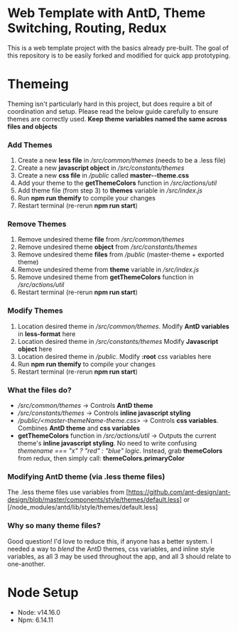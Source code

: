 # Web Template with AntD, Theme Switching, Routing, Redux
This is a web template project with the basics already pre-built. The goal of this repository is to be easily forked and modified for quick app prototyping.

# Themeing
Theming isn't particularly hard in this project, but does require a bit of coordination and setup. Please read the below guide carefully to ensure themes are correctly used. **Keep theme variables named the same across files and objects**

### Add Themes
1. Create a new **less file** in */src/common/themes* (needs to be a .less file)
2. Create a new **javascript object** in */src/constants/themes*
3. Create a new **css file** in */public* called **master-<themeName>-theme.css**
4. Add your theme to the **getThemeColors** function in */src/actions/util*
5. Add theme file (from step 3) to **themes** variable in */src/index.js*
5. Run **npm run themify** to compile your changes
6. Restart terminal (re-rerun **npm run start**)

### Remove Themes
1. Remove undesired theme **file** from */src/common/themes*
2. Remove undesired theme **object** from */src/constants/themes*
3. Remove undesired theme **files** from */public* (master-theme + exported theme)
4. Remove undesired theme from **theme** variable in */src/index.js*
5. Remove undesired theme from **getThemeColors** function in */src/actions/util*
6. Restart terminal (re-rerun **npm run start**)

### Modify Themes
1. Location desired theme in */src/common/themes*. Modify **AntD variables** in **less-format** here
2. Location desired theme in */src/constants/themes* Modify **Javascript object** here
3. Location desired theme in */public*. Modify **:root** css variables here
4. Run **npm run themify** to compile your changes
5. Restart terminal (re-rerun **npm run start**)

### What the files do?
- */src/common/themes* -> Controls **AntD theme**
- */src/constants/themes* -> Controls **inline javascript styling**
- */public/<master-themeName-theme.css>* -> Controls **css variables**. Combines **AntD theme** and **css variables**
- **getThemeColors** function in */src/actions/util* -> Outputs the current theme's **inline javascript styling**. No need to write confusing *themename === "x" ? "red" : "blue" logic*. Instead, grab **themeColors** from redux, then simply call: **themeColors.primaryColor**

### Modifying AntD theme (via .less theme files)
The .less theme files use variables from [https://github.com/ant-design/ant-design/blob/master/components/style/themes/default.less] or [/node_modules/antd/lib/style/themes/default.less]

### Why so many theme files?
Good question! I'd love to reduce this, if anyone has a better system. I needed a way to *blend* the AntD themes, css variables, and inline style variables, as all 3 may be used throughout the app, and all 3 should relate to one-another.

# Node Setup
- Node: v14.16.0
- Npm: 6.14.11
